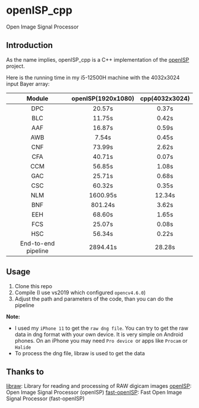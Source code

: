 # openISP_cpp
Open Image Signal Processor

## Introduction

As the name implies, openISP_cpp is a C++ implementation of the [openISP](https://github.com/cruxopen/openISP) project.

Here is the running time in my i5-12500H machine with the 4032x3024 input Bayer array:

|Module             |openISP(1920x1080) |cpp(4032x3024)|
|:-----------------:|:------:|:----------:|
|DPC                |20.57s  |0.37s       |
|BLC                |11.75s  |0.42s       |
|AAF                |16.87s  |0.59s       |
|AWB                |7.54s   |0.45s       |
|CNF                |73.99s  |2.62s       |
|CFA                |40.71s  |0.07s       |
|CCM                |56.85s  |1.08s       |
|GAC                |25.71s  |0.68s       |
|CSC                |60.32s  |0.35s       |
|NLM                |1600.95s|12.34s       |
|BNF                |801.24s |3.62s       |
|EEH                |68.60s  |1.65s       |
|FCS                |25.07s  |0.08s       |
|HSC                |56.34s  |0.22s       |
|End-to-end pipeline|2894.41s|28.28s       |

## Usage

1. Clone this repo
2. Compile (I use vs2019 which configured `opencv4.6.0`)
3. Adjust the path and parameters of the code, than you can do the pipeline

**Note:**
- I used my `iPhone 11` to get the `raw dng file`. You can try to get the raw data in dng format with your own device. It is very simple on Android phones. On an iPhone you may need `Pro device `or apps like `Procam` or `Halide`
- To process the dng file, libraw is used to get the data

## Thanks to

[libraw](https://github.com/LibRaw/LibRaw): Library for reading and processing of RAW digicam images
[openISP](https://github.com/cruxopen/openISP): Open Image Signal Processor (openISP)
[fast-openISP](https://github.com/QiuJueqin/fast-openISP): Fast Open Image Signal Processor (fast-openISP)